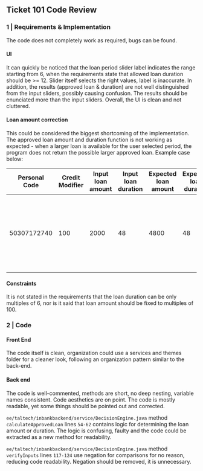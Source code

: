 ## Ticket 101 Code Review

### 1 | Requirements & Implementation

The code does not completely work as required, bugs can be found. 

#### UI

It can quickly be noticed that the loan period slider label indicates the range starting from 6,
when the requirements state that allowed loan duration should be >= 12. Slider itself selects the right values, 
label is inaccurate. In addition, the results (approved loan & duration) are not well distinguished from
the input sliders, possibly causing confusion. The results should be enunciated more than the input sliders.
Overall, the UI is clean and not cluttered.

#### Loan amount correction

This could be considered the biggest shortcoming of the implementation.
The approved loan amount and duration function is not working as expected - when a larger loan is available for the user selected period,
the program does not return the possible larger approved loan. Example case below:


| Personal Code 	| Credit Modifier 	 | Input loan amount   	 | Input loan duration 	 | Expected loan amount 	 | Expected loan duration 	 | Actual loan amount 	 | Actual loan duration 	 | Fault 	                                                                   |
|---------------	|-------------------|-----------------------|-----------------------|------------------------|--------------------------|----------------------|------------------------|---------------------------------------------------------------------------|
|    50307172740 	| 100 	             | 2000    	             | 48	                   | 4800	                  | 	48                      | 	    2000            | 	 48                   | Loan amount is not corrected if selected period allows for a larger loan. |


#### Constraints

It is not stated in the requirements that the loan duration can be only multiples of 6, nor is it said that loan amount should be fixed to multiples of 100.


### 2 | Code

#### Front End

The code itself is clean, organization could use a services and themes folder for a cleaner look, following 
an organization pattern similar to the back-end.

#### Back end

The code is well-commented, methods are short, no deep nesting, variable names consistent. Code aesthetics 
are on point. The code is mostly readable, yet some things should be pointed out and corrected.

`ee/taltech/inbankbackend/service/DecisionEngine.java` method `calculateApprovedLoan` lines `54-62` contains logic for 
determining the loan amount or duration. The logic is confusing, faulty and the code could be extracted as a new method for readability.

`ee/taltech/inbankbackend/service/DecisionEngine.java` method `verifyInputs` lines `117-124` use negation for comparisons for no reason,
reducing code readability. Negation should be removed, it is unnecessary.

